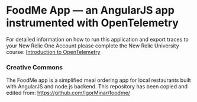 # FoodMe App — an AngularJS app instrumented with OpenTelemetry
For detailed information on how to run this application and export traces to your New Relic One Account please complete the New Relic University course: [Introduction to OpenTelemetry]()  

### Creative Commons
The FoodMe app is a simplified meal ordering app for local restaurants built with AngularJS and node.js backend. This repository has been copied and edited from: https://github.com/IgorMinar/foodme/
